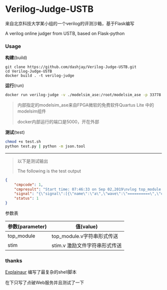 # Verilog-Judge-USTB
来自北京科技大学某小组的一个verilog的评测沙箱，基于Flask编写

A verilog online judger from USTB, based on Flask-python 

### Usage

**构建**(build)

```
git clone https://github.com/dashjay/Verilog-Judge-USTB.git
cd Verilog-Judge-USTB
docker build . -t verilog-judge
```

**运行**(run)

```bash
docker run verilog-judge -v ./modelsim_ase:/root/modelsim_ase -p 33778:5000
```

>  内部指定的modelsim_ase来自FPGA微软的免费软件Quartus Lite 中的modelsim组件
>
> docker内部运行的端口是5000，开在外部

**测试**(test)

```bash
chmod +x test.sh
python test.py | python -m json.tool
```

----

> 以下是测试输出
>
> The following is the test output

```json
{
    "cmpcode": 1,
    "cmpresult": "Start time: 07:46:33 on Sep 02,2019\nvlog top_module.v \nModel Technology ModelSim - Intel FPGA Edition vlog 10.5b Compiler 2016.10 Oct  5 2016\n-- Compiling module top_module\n\nTop level modules:\n\ttop_module\nEnd time: 07:46:34 on Sep 02,2019, Elapsed time: 0:00:01\nErrors: 0, Warnings: 0\n",
    "signal": "{\"signal\":[{\"name\":\"a\",\"wave\":\"==========\",\"data\":[\"/top_module/i\",\"8\",\"8\",\"8\",\"8\",\"8\"]},{\"name\":\"b\",\"wave\":\"==========\",\"data\":[\"a\",\"a\",\"2\",\"3\",\"4\"]},{\"name\":\"p\",\"wave\":\"==========\",\"data\":[\"xx\",\"50\",\"10\",\"18\",\"20\"]}]}\n",
    "status": 1
}
```

参数表

| 参数(parameter) | 值(value)                     |
| --------------- | ----------------------------- |
| top_module      | top_module.v字符串形式传送    |
| stim            | stim.v 激励文件字符串形式传送 |

### thanks

[Explainaur](https://github.com/orgs/806Cypher/people/Explainaur) 编写了最复杂的shell脚本

在下只写了点破Web服务并且测试了一下